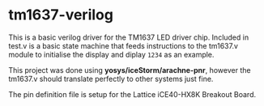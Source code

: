 # tm1637-verilog
This is a basic verilog driver for the TM1637 LED driver chip. Included in test.v is a basic state machine that feeds instructions to the tm1637.v module to initialise the display and diplay `1234` as an example.

This project was done using **yosys/iceStorm/arachne-pnr**, however the tm1637.v should translate perfectly to other systems just fine.

The pin definition file is setup for the Lattice iCE40-HX8K Breakout Board.
